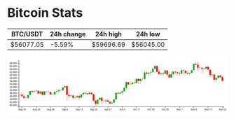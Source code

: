 # Bitcoin Stats

BTC/USDT|24h change|24h high|24h low|
|---|---|---|---|
|$56077.05|-5.59%|$59696.69|$56045.00|

<img src="./chart.svg">

